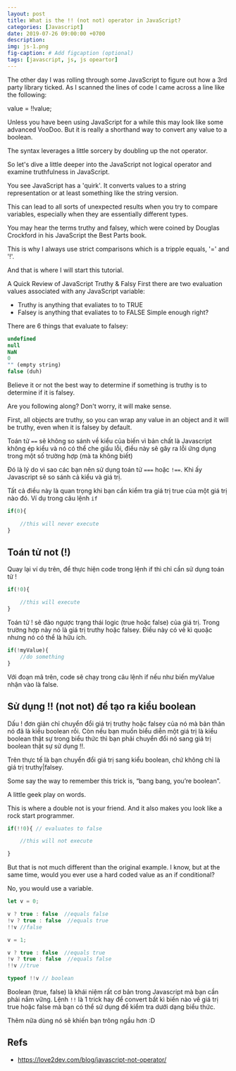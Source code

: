```yaml
---
layout: post
title: What is the !! (not not) operator in JavaScript?
categories: [Javascript]
date: 2019-07-26 09:00:00 +0700
description: 
img: js-1.png
fig-caption: # Add figcaption (optional)
tags: [javascript, js, js opeartor]
---
```


The other day I was rolling through some JavaScript to figure out how a 3rd party library ticked. As I scanned the lines of code I came across a line like the following:

value = !!value;

Unless you have been using JavaScript for a while this may look like some advanced VooDoo. But it is really a shorthand way to convert any value to a boolean.

The syntax leverages a little sorcery by doubling up the not operator.

So let's dive a little deeper into the JavaScript not logical operator and examine truthfulness in JavaScript.

You see JavaScript has a 'quirk'. It converts values to a string representation or at least something like the string version.

This can lead to all sorts of unexpected results when you try to compare variables, especially when they are essentially different types.

You may hear the terms truthy and falsey, which were coined by Douglas Crockford in his JavaScript the Best Parts book.

This is why I always use strict comparisons which is a tripple equals, '=' and '!'.

And that is where I will start this tutorial.

A Quick Review of JavaScript Truthy & Falsy
First there are two evaluation values associated with any JavaScript variable:

- Truthy is anything that evaliates to to TRUE
- Falsey is anything that evaliates to to FALSE
Simple enough right?

There are 6 things that evaluate to falsey:

```javascript
undefined
null
NaN
0
"" (empty string)
false (duh)
```
Believe it or not the best way to determine if something is truthy is to determine if it is falsey.

Are you following along? Don't worry, it will make sense.

First, all objects are truthy, so you can wrap any value in an object and it will be truthy, even when it is falsey by default.

Toán tử `==` sẽ không so sánh về kiểu của biến vì bản chất là Javascript không ép kiểu và nó có thể che giấu lỗi, điều này sẽ gây ra lỗi ứng dụng trong một số trường hợp (mà ta không biết)

Đó là lý do vì sao các bạn nên sử dụng toán tử `===` hoặc `!==`. Khi ấy Javascript sẽ so sánh cả kiểu và giá trị.

Tất cả điều này là quan trọng khi bạn cần kiểm tra giá trị true của một giá trị nào đó. Ví dụ trong câu lệnh `if`

```javascript
if(0){

	//this will never execute
}
```

## Toán tử not (!)
Quay lại ví dụ trên, để thực hiện code trong lệnh if thì chỉ cần sử dụng toán tử !

```javascript
if(!0){

	//this will execute
}
```

Toán tử ! sẽ đảo ngược trạng thái logic (true hoặc false) của giá trị. Trong trường hợp này nó là giá trị truthy hoặc falsey. Điều này có vẻ kì quoặc nhưng nó có thể là hữu ích.

```javascript
if(!myValue){
	//do something
}
```

Với đoạn mã trên, code sẽ chạy trong câu lệnh if nếu như biến myValue nhận vào là false.

## Sử dụng !! (not not) để tạo ra kiểu boolean
Dấu ! đơn giản chỉ chuyển đổi giá trị truthy hoặc falsey của nó mà bản thân nó đã là kiểu boolean rồi. Còn nếu bạn muốn biểu diễn một giá trị là kiểu boolean thật sự trong biểu thức thì bạn phải chuyển đổi nó sang giá trị boolean thật sự sử dụng !!.

Trên thực tế là bạn chuyển đổi giá trị sang kiểu boolean, chứ không chỉ là giá trị truthy|falsey.

Some say the way to remember this trick is, “bang bang, you’re boolean”.

A little geek play on words.

This is where a double not is your friend. And it also makes you look like a rock start programmer.


```javascript
if(!!0){ // evaluates to false

	//this will not execute

}
```

But that is not much different than the original example. I know, but at the same time, would you ever use a hard coded value as an if conditional?

No, you would use a variable.


```javascript
let v = 0;

v ? true : false  //equals false
!v ? true : false  //equals true
!!v //false

v = 1;

v ? true : false  //equals true
!v ? true : false  //equals false
!!v //true

typeof !!v // boolean
```

Boolean (true, false) là khái niệm rất cơ bản trong Javascript mà bạn cần phải nắm vững. Lệnh `!!` là 1 trick hay để convert bất kì biến nào về giá trị true hoặc false mà bạn có thể sử dụng để kiểm tra dưới dạng biểu thức.

Thêm nữa dùng nó sẽ khiến bạn trông ngầu hơn :D

## Refs
- https://love2dev.com/blog/javascript-not-operator/